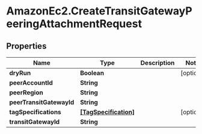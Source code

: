 # AmazonEc2.CreateTransitGatewayPeeringAttachmentRequest

## Properties

Name | Type | Description | Notes
------------ | ------------- | ------------- | -------------
**dryRun** | **Boolean** |  | [optional] 
**peerAccountId** | **String** |  | 
**peerRegion** | **String** |  | 
**peerTransitGatewayId** | **String** |  | 
**tagSpecifications** | [**[TagSpecification]**](TagSpecification.md) |  | [optional] 
**transitGatewayId** | **String** |  | 


